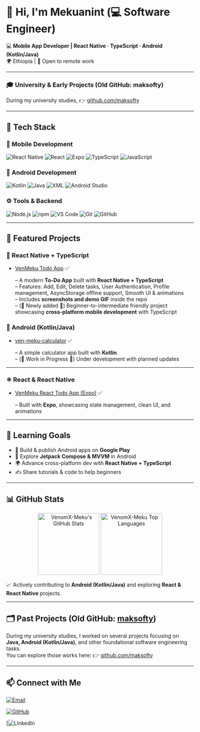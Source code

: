 # 👋 Hi, I'm Mekuanint (💻 Software Engineer)

💻 **Mobile App Developer | React Native · TypeScript · Android (Kotlin/Java)**  
🌍 Ethiopia | 🚀 Open to remote work  

---

### 🎓 University & Early Projects (Old GitHub: maksofty)  
During my university studies, 👉 [github.com/maksofty](https://github.com/maksofty)  

---

## 🔧 Tech Stack

### 📱 Mobile Development
![React Native](https://img.shields.io/badge/React_Native-61DAFB?style=for-the-badge&logo=react&logoColor=20232A)
![React](https://img.shields.io/badge/React-20232A?style=for-the-badge&logo=react&logoColor=61DAFB)
![Expo](https://img.shields.io/badge/Expo-000020?style=for-the-badge&logo=expo&logoColor=white)
![TypeScript](https://img.shields.io/badge/TypeScript-3178C6?style=for-the-badge&logo=typescript&logoColor=white)
![JavaScript](https://img.shields.io/badge/JavaScript-F7DF1E?style=for-the-badge&logo=javascript&logoColor=black)

### 🤖 Android Development
![Kotlin](https://img.shields.io/badge/Kotlin-0095D5?style=for-the-badge&logo=kotlin&logoColor=white)
![Java](https://img.shields.io/badge/Java-007396?style=for-the-badge&logo=java&logoColor=white)
![XML](https://img.shields.io/badge/XML-FF6600?style=for-the-badge&logo=xml&logoColor=white)
![Android Studio](https://img.shields.io/badge/Android_Studio-3DDC84?style=for-the-badge&logo=android-studio&logoColor=white)

### ⚙️ Tools & Backend
![Node.js](https://img.shields.io/badge/Node.js-339933?style=for-the-badge&logo=node.js&logoColor=white)
![npm](https://img.shields.io/badge/npm-CB3837?style=for-the-badge&logo=npm&logoColor=white)
![VS Code](https://img.shields.io/badge/VS_Code-007ACC?style=for-the-badge&logo=visual-studio-code&logoColor=white)
![Git](https://img.shields.io/badge/Git-F05032?style=for-the-badge&logo=git&logoColor=white)
![GitHub](https://img.shields.io/badge/GitHub-181717?style=for-the-badge&logo=github&logoColor=white)

---

## 📌 Featured Projects   


### 📱 React Native + TypeScript
- [VenMeku Todo App](https://github.com/VenomX-Meku/VenMeku-Todo-ReactNative) ✅  
  
  – A modern **To-Do App** built with **React Native + TypeScript**  
  – Features: Add, Edit, Delete tasks, User Authentication, Profile management, AsyncStorage offline support, Smooth UI & animations  
  – Includes **screenshots and demo GIF** inside the repo  
  – (🚀 Newly added 🚀) Beginner-to-intermediate friendly project showcasing **cross-platform mobile development** with TypeScript



### 📱 Android (Kotlin/Java)
- [ven-meku-calculator](https://github.com/VenomX-Meku/ven-meku-calculator) ✅  
 
  – A simple calculator app built with **Kotlin**  
  – (🚧 Work in Progress 🚧) Under development with planned updates  

---


 
### ⚛️ React & React Native
- [VenMeku React Todo App (Expo)](https://github.com/VenomX-Meku/VenMeku-React-TodoApp) ✅  
    
  – Built with **Expo**, showcasing state management, clean UI, and animations  

---

## 🌱 Learning Goals
- 🚀 Build & publish Android apps on **Google Play**  
- 📲 Explore **Jetpack Compose & MVVM** in Android  
- 🌍 Advance cross-platform dev with **React Native + TypeScript**  
- ✍️ Share tutorials & code to help beginners  

---

## 📊 GitHub Stats

<p align="center">
  <img src="https://github-readme-stats.vercel.app/api?username=VenomX-Meku&show_icons=true&theme=tokyonight" alt="VenomX-Meku's GitHub Stats" height="165"/>
  <img src="https://github-readme-stats.vercel.app/api/top-langs/?username=VenomX-Meku&layout=compact&theme=tokyonight" alt="VenomX-Meku Top Languages" height="165"/>
</p>

📈 Actively contributing to **Android (Kotlin/Java)** and exploring **React & React Native** projects.  

---

## 🗂 Past Projects (Old GitHub: [maksofty](https://github.com/maksofty))
During my university studies, I worked on several projects focusing on **Java, Android (Kotlin/Java)**, and other foundational software engineering tasks.  
You can explore those works here: 👉 [github.com/maksofty](https://github.com/maksofty)

---

## 📫 Connect with Me
[![Email](https://img.shields.io/badge/Email-D14836?style=for-the-badge&logo=gmail&logoColor=white)](mailto:venapp22@gmail.com)  

[![GitHub](https://img.shields.io/badge/GitHub-181717?style=for-the-badge&logo=github&logoColor=white)](https://github.com/VenomX-Meku)

[![LinkedIn]( https://www.linkedin.com/in/mekuanint-yehualaw-305aa52b3)

















